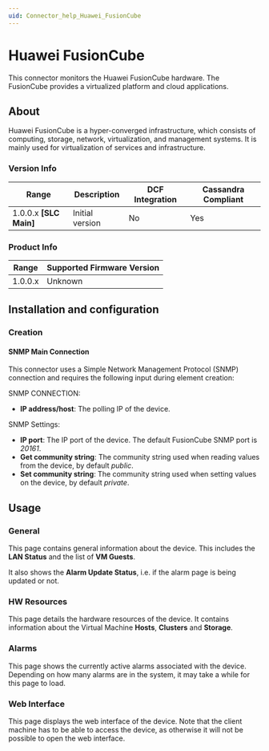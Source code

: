 ```yaml
---
uid: Connector_help_Huawei_FusionCube
---
```


# Huawei FusionCube

This connector monitors the Huawei FusionCube hardware. The FusionCube provides a virtualized platform and cloud applications.

## About

Huawei FusionCube is a hyper-converged infrastructure, which consists of computing, storage, network, virtualization, and management systems. It is mainly used for virtualization of services and infrastructure.

### Version Info

| **Range**         | **Description** | **DCF Integration** | **Cassandra Compliant** |
|--------------------------|-----------------|---------------------|-------------------------|
| 1.0.0.x **\[SLC Main\]** | Initial version | No                  | Yes                     |

### Product Info

| Range | Supported Firmware Version |
|------------------|-----------------------------|
| 1.0.0.x          | Unknown                     |

## Installation and configuration

### Creation

#### SNMP Main Connection

This connector uses a Simple Network Management Protocol (SNMP) connection and requires the following input during element creation:

SNMP CONNECTION:

- **IP address/host**: The polling IP of the device.

SNMP Settings:

- **IP port**: The IP port of the device. The default FusionCube SNMP port is *20161*.
- **Get community string**: The community string used when reading values from the device, by default *public*.
- **Set community string**: The community string used when setting values on the device, by default *private*.

## Usage

### General

This page contains general information about the device. This includes the **LAN Status** and the list of **VM Guests**.

It also shows the **Alarm Update Status**, i.e. if the alarm page is being updated or not.

### HW Resources

This page details the hardware resources of the device. It contains information about the Virtual Machine **Hosts**, **Clusters** and **Storage**.

### Alarms

This page shows the currently active alarms associated with the device. Depending on how many alarms are in the system, it may take a while for this page to load.

### Web Interface

This page displays the web interface of the device. Note that the client machine has to be able to access the device, as otherwise it will not be possible to open the web interface.
